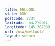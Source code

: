 ```yaml
---
title: MELLOOL
state: NSW
postcode: 2734
latitude: -34.770931
longitude: 143.387009
url: /nsw/mellool/
layout: suburb
---
```

